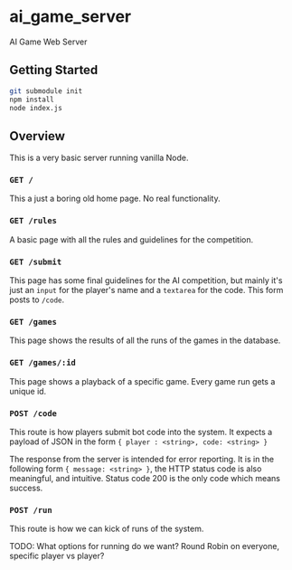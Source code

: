 # ai_game_server
AI Game Web Server

## Getting Started

```bash
git submodule init
npm install
node index.js
```

## Overview

This is a very basic server running vanilla Node.

### `GET /`

This a just a boring old home page. No real functionality.

### `GET /rules`

A basic page with all the rules and guidelines for the competition.

### `GET /submit`

This page has some final guidelines for the AI competition, but mainly it's just an `input` for the player's name and a `textarea` for the code. This form posts to `/code`.

### `GET /games`

This page shows the results of all the runs of the games in the database.

### `GET /games/:id`

This page shows a playback of a specific game. Every game run gets a unique id.

### `POST /code`

This route is how players submit bot code into the system. It expects a payload of JSON in the form `{ player : <string>, code: <string> }`

The response from the server is intended for error reporting. It is in the following form `{ message: <string> }`, the HTTP status code is also meaningful, and intuitive. Status code 200 is the only code which means success.

### `POST /run`

This route is how we can kick of runs of the system.

TODO: What options for running do we want? Round Robin on everyone, specific player vs player?